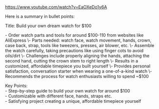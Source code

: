 https://www.youtube.com/watch?v=EaOXeDo1y6A

Here is a summary in bullet points:

Title: Build your own dream watch for $100

\- Order watch parts and tools for around $100-110 from websites like AliExpress  
\- Parts needed: watch face, watch movement, hands, crown, case back, strap, tools like tweezers, presses, air blower, etc.  
\- Assemble the watch carefully, taking precautions like using finger cots to avoid oils/dirt  
\- Challenges include properly aligning the hands, attaching the second hand, cutting the crown stem to right length  
\- Results in a customized, affordable timepiece you built yourself  
\- Provides personal satisfaction, conversation starter when wearing a one-of-a-kind watch  
\- Recommends the process for watch enthusiasts willing to spend ~$100

Key Points:  
\- Step-by-step guide to build your own watch for around $100  
\- Customizable with different face, hands, straps etc.  
\- Satisfying project creating a unique, affordable timepiece yourself